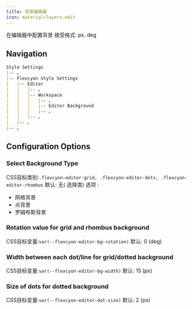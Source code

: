 ```yaml
---
title: 背景编辑器
icon: material/layers-edit
---
```


在编辑器中配置背景
接受格式: px, deg

## Navigation

```md
Style Settings
|-- 。
|-- Flexcyon Style Settings
|   |-- Editor
|   |   |-- 。
|   |   |-- Workspace
|   |   |   |-- 。
|   |   |   |-- Editor Background
|   |   |   |-- 。
|   |   |-- 。
|   |-- 。
|-- 。
```

## Configuration Options

### Select Background Type

CSS目标类别:`.flexcyon-editor-grid, .flexcyon-editor-dots, .flexcyon-editor-rhombus`
默认: 无( 选择类)
选项 :

- 网格背景
- 点背景
- 罗姆布斯背景

### Rotation value for grid and rhombus background

CSS目标变量:`var(--flexcyon-editor-bg-rotation)`
默认: 0 (deg)

### Width between each dot/line for grid/dotted background

CSS目标变量:`var(--flexcyon-editor-bg-width)`
默认: 15 (px)

### Size of dots for dotted background

CSS目标变量:`var(--flexcyon-editor-dot-size)`
默认: 2 (px)


